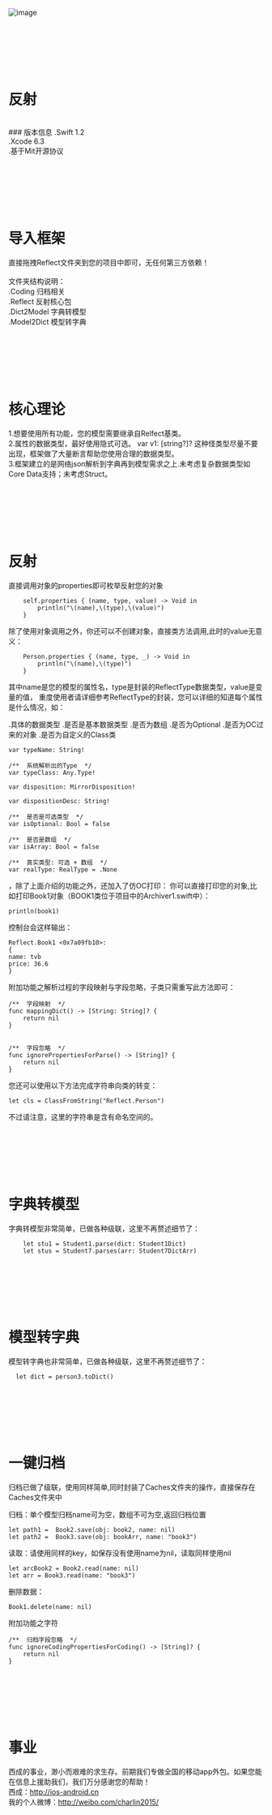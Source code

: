 ![image](./Reflect/logo.jpg)<br />

<br/><br/><br/>
反射
===============
<br/>
### 版本信息
.Swift 1.2<br/>
.Xcode 6.3<br/>
.基于Mit开源协议


<br/><br/><br/>
导入框架
===============
直接拖拽Reflect文件夹到您的项目中即可，无任何第三方依赖！<br/><br/>
文件夹结构说明：<br/>
.Coding 归档相关<br/>
.Reflect 反射核心包<br/>
.Dict2Model 字典转模型<br/>
.Model2Dict 模型转字典<br/>


<br/><br/><br/>
核心理论
===============
1.想要使用所有功能，您的模型需要继承自Relfect基类。<br/>
2.属性的数据类型，最好使用隐式可选。 var v1: [string?]? 这种怪类型尽量不要出现，框架做了大量断言帮助您使用合理的数据类型。<br/>
3.框架建立的是网络json解析到字典再到模型需求之上.未考虑复杂数据类型如Core Data支持；未考虑Struct。<br/>



<br/><br/><br/>
反射
===============
直接调用对象的properties即可枚举反射您的对象

        self.properties { (name, type, value) -> Void in
            println("\(name),\(type),\(value)")
        }

除了使用对象调用之外，你还可以不创建对象，直接类方法调用,此时的value无意义：

        Person.properties { (name, type, _) -> Void in
            println("\(name),\(type)")
        }

其中name是您的模型的属性名，type是封装的ReflectType数据类型，value是变量的值，
重度使用者请详细参考ReflectType的封装，您可以详细的知道每个属性是什么情况，如：

.具体的数据类型
.是否是基本数据类型
.是否为数组
.是否为Optional
.是否为OC过来的对象
.是否为自定义的Class类

    var typeName: String!
    
    /**  系统解析出的Type  */
    var typeClass: Any.Type!
    
    var disposition: MirrorDisposition!
    
    var dispositionDesc: String!
    
    /**  是否是可选类型  */
    var isOptional: Bool = false
    
    /**  是否是数组  */
    var isArray: Bool = false
    
    /**  真实类型: 可选 + 数组  */
    var realType: RealType = .None

，除了上面介绍的功能之外，还加入了仿OC打印：
你可以直接打印您的对象,比如打印Book1对象（BOOK1类位于项目中的Archiver1.swift中）：

    println(book1)
    

控制台会这样输出：

    Reflect.Book1 <0x7a09fb10>: 
    {
    name: tvb
    price: 36.6
    }

附加功能之解析过程的字段映射与字段忽略，子类只需重写此方法即可：

    /**  字段映射  */
    func mappingDict() -> [String: String]? {
        return nil
    }
     
     
    /**  字段忽略  */
    func ignorePropertiesForParse() -> [String]? {
        return nil
    }


您还可以使用以下方法完成字符串向类的转变：

    let cls = ClassFromString("Reflect.Person")
  
不过请注意，这里的字符串是含有命名空间的。




<br/><br/><br/>
字典转模型
===============
字典转模型非常简单，已做各种级联，这里不再赘述细节了：

        let stu1 = Student1.parse(dict: Student1Dict)
        let stus = Student7.parses(arr: Student7DictArr)





<br/><br/><br/>
模型转字典
===============
模型转字典也非常简单，已做各种级联，这里不再赘述细节了：

      let dict = person3.toDict()


<br/><br/><br/>
一键归档
===============
归档已做了级联，使用同样简单,同时封装了Caches文件夹的操作，直接保存在Caches文件夹中

归档：单个模型归档name可为空，数组不可为空,返回归档位置

    let path1 =  Book2.save(obj: book2, name: nil)
    let path2 =  Book3.save(obj: bookArr, name: "book3")


读取：请使用同样的key，如保存没有使用name为nil，读取同样使用nil

    let arcBook2 = Book2.read(name: nil)
    let arr = Book3.read(name: "book3")

删除数据：

    Book1.delete(name: nil)


附加功能之字符

    /**  归档字段忽略  */
    func ignoreCodingPropertiesForCoding() -> [String]? {
        return nil
    }


<br/><br/><br/>
事业
===============
西成的事业，渺小而艰难的求生存。前期我们专做全国的移动app外包。如果您能在信息上援助我们，我们万分感谢您的帮助！<br/>
西成：http://ios-android.cn <br/>
我的个人微博：http://weibo.com/charlin2015/<br/>

